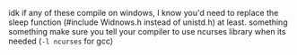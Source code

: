 idk if any of these compile on windows, I know you'd need to replace the sleep function (#include Widnows.h instead of unistd.h) at least.
something something make sure you tell your compiler to use ncurses library when its needed (`-l ncurses` for gcc)
